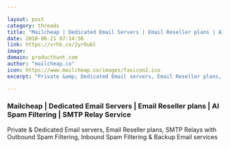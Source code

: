 ```yaml
---

layout: post
category: threads
title: "Mailcheap | Dedicated Email Servers | Email Reseller plans | AI Spam Filtering | SMTP Relay Service"
date: 2018-06-21 07:14:56
link: https://vrhk.co/2yrOubl
image: 
domain: producthunt.com
author: "mailcheap.co"
icon: https://www.mailcheap.co/images/favicon2.ico
excerpt: "Private &amp; Dedicated Email servers, Email Reseller plans, SMTP Relays with Outbound Spam Filtering, Inbound Spam Filtering &amp; Backup Email services"

---
```


### Mailcheap | Dedicated Email Servers | Email Reseller plans | AI Spam Filtering | SMTP Relay Service

Private &amp; Dedicated Email servers, Email Reseller plans, SMTP Relays with Outbound Spam Filtering, Inbound Spam Filtering &amp; Backup Email services